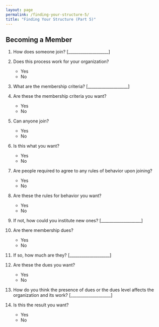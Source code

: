 ```yaml
---
layout: page
permalink: /finding-your-structure-5/
title: "Finding Your Structure (Part 5)"
---
```


## Becoming a Member

1.  How does someone join?
    [____________________]

2.  Does this process work for your organization?
    *   Yes
    *   No

3.  What are the membership criteria?
    [____________________]

4.  Are these the membership criteria you want?
    *   Yes
    *   No

5.  Can anyone join?
    *   Yes
    *   No

6.  Is this what you want?
    *   Yes
    *   No

7.  Are people required to agree to any rules of behavior upon joining?
    *   Yes
    *   No

8.  Are these the rules for behavior you want?
    *   Yes
    *   No

9.  If not, how could you institute new ones?
    [____________________]

10. Are there membership dues?
    *   Yes
    *   No

11. If so, how much are they?
    [____________________]

12. Are these the dues you want?
    *   Yes
    *   No

13. How do you think the presence of dues or the dues level affects the organization and its work?
    [____________________]

14. Is this the result you want?
    *   Yes
    *   No
